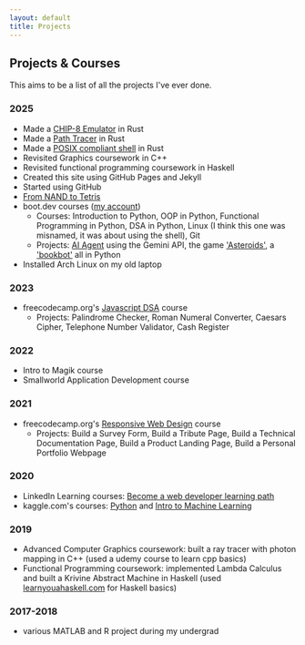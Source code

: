```yaml
---
layout: default
title: Projects
---
```


## Projects & Courses

This aims to be a list of all the projects I've ever done.

### 2025

- Made a [CHIP-8 Emulator](https://github.com/CarolineMillan/CHIP8_emulator) in Rust
- Made a [Path Tracer](https://github.com/CarolineMillan/pathtracer_rs_bk2) in Rust <!-- following the tutorial [Ray Tracing in One Weekend](https://raytracing.github.io/) (books 1 and 2 so far) -->
- Made a [POSIX compliant shell](https://github.com/CarolineMillan/codecrafters-shell-rust) <!-- with the codecrafters [shell tutorial](https://app.codecrafters.io/courses/shell/overview) --> in Rust
- Revisited Graphics coursework in C++
- Revisited functional programming coursework in Haskell <!-- (5/6 work, but need to rewrite last q with a closure to get it to work) -->
- Created this site using GitHub Pages and Jekyll
- Started using GitHub
- [From NAND to Tetris](https://www.nand2tetris.org/)
- boot.dev courses ([my account](https://www.boot.dev/u/elementaryread27))
  - Courses: Introduction to Python, OOP in Python, Functional Programming in Python, DSA in Python, Linux (I think this one was misnamed, it was about using the shell), Git
  - Projects: [AI Agent](https://github.com/CarolineMillan/my_ai_agent) using the Gemini API, the game ['Asteroids'](https://github.com/CarolineMillan/asteroids), a ['bookbot'](https://github.com/CarolineMillan/bookbot) all in Python
- Installed Arch Linux on my old laptop

### 2023

- freecodecamp.org's [Javascript DSA](https://www.freecodecamp.org/certification/carolinemillan/javascript-algorithms-and-data-structures) course
  - Projects: Palindrome Checker, Roman Numeral Converter, Caesars Cipher, Telephone Number Validator, Cash Register

### 2022

- Intro to Magik course
- Smallworld Application Development course

### 2021

- freecodecamp.org's [Responsive Web Design](https://www.freecodecamp.org/certification/carolinemillan/responsive-web-design) course
  - Projects: Build a Survey Form, Build a Tribute Page, Build a Technical Documentation Page, Build a Product Landing Page, Build a Personal Portfolio Webpage

### 2020

- LinkedIn Learning courses: [Become a web developer learning path](https://www.linkedin.com/learning/certificates/f2e5be738634417e876ab8134668cd9fcb137b4d02ca29f31ed6cf869be07322?trk=backfilled_certificate)
- kaggle.com's courses: [Python](https://www.kaggle.com/learn/certification/caromillan/python) and [Intro to Machine Learning](https://www.kaggle.com/learn/certification/caromillan/intro-to-machine-learning)

### 2019

- Advanced Computer Graphics coursework: built a ray tracer with photon mapping in C++ (used a udemy course to learn cpp basics)
- Functional Programming coursework: implemented Lambda Calculus and built a Krivine Abstract Machine in Haskell (used [learnyouahaskell.com](https://learnyouahaskell.com/) for Haskell basics)

### 2017-2018

- various MATLAB and R project during my undergrad
